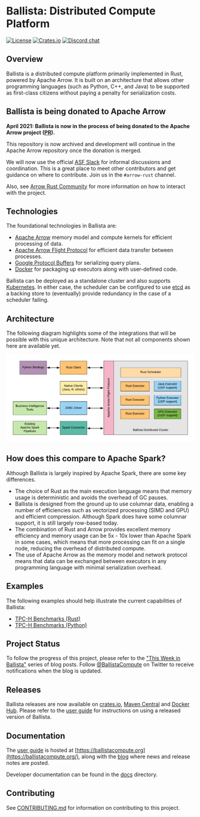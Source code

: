 # Ballista: Distributed Compute Platform

[![License][license-badge]][license-url]
[![Crates.io][crates-badge]][crates-url]
[![Discord chat][discord-badge]][discord-url]

[license-badge]: https://img.shields.io/badge/License-Apache%202.0-blue.svg
[license-url]: https://opensource.org/licenses/Apache-2.0
[crates-badge]: https://img.shields.io/crates/v/ballista.svg
[crates-url]: https://crates.io/crates/ballista
[discord-badge]: https://img.shields.io/discord/735486030626422884.svg?logo=discord&style=flat-square
[discord-url]: https://discord.gg/95PMxSk

## Overview

Ballista is a distributed compute platform primarily implemented in Rust, powered by Apache Arrow. It 
is built on an architecture that allows other programming languages (such as Python, C++, and Java) to be supported 
as first-class citizens without paying a penalty for serialization costs.

## Ballista is being donated to Apache Arrow

**April 2021: Ballista is now in the process of being donated to the Apache Arrow project 
([PR](https://github.com/apache/arrow/pull/9723)).**

This repository is now archived and development will continue in the Apache Arrow repository once the donation 
is merged.

We will now use the official [ASF Slack](https://github.com/apache/arrow/tree/master/rust#arrow-rust-community) for 
informal discussions and coordination. This is a great place to meet other contributors and get guidance on where to 
contribute. Join us in the `#arrow-rust` channel.

Also, see [Arrow Rust Community](https://github.com/apache/arrow/tree/master/rust#arrow-rust-community) for more 
information on how to interact with the project.

## Technologies

The foundational technologies in Ballista are:

- [Apache Arrow](https://arrow.apache.org/) memory model and compute kernels for efficient processing of data.
- [Apache Arrow Flight Protocol](https://arrow.apache.org/blog/2019/10/13/introducing-arrow-flight/) for efficient data 
transfer between processes.
- [Google Protocol Buffers](https://developers.google.com/protocol-buffers) for serializing query plans.
- [Docker](https://www.docker.com/) for packaging up executors along with user-defined code.

Ballista can be deployed as a standalone cluster and also supports [Kubernetes](https://kubernetes.io/). In either 
case, the scheduler can be configured to use [etcd](https://etcd.io/) as a backing store to (eventually) provide 
redundancy in the case of a scheduler failing.

## Architecture

The following diagram highlights some of the integrations that will be possible with this unique architecture. Note 
that not all components shown here are available yet.

![Ballista Architecture Diagram](docs/user-guide/src/img/ballista-architecture.png)

## How does this compare to Apache Spark?

Although Ballista is largely inspired by Apache Spark, there are some key differences.

- The choice of Rust as the main execution language means that memory usage is deterministic and avoids the overhead of 
GC pauses.
- Ballista is designed from the ground up to use columnar data, enabling a number of efficiencies such as vectorized 
processing (SIMD and GPU) and efficient compression. Although Spark does have some columnar support, it is still 
largely row-based today.
- The combination of Rust and Arrow provides excellent memory efficiency and memory usage can be 5x - 10x lower than 
Apache Spark in some cases, which means that more processing can fit on a single node, reducing the overhead of 
distributed compute.
- The use of Apache Arrow as the memory model and network protocol means that data can be exchanged between executors 
in any programming language with minimal serialization overhead.

## Examples

The following examples should help illustrate the current capabilities of Ballista:

-  [TPC-H Benchmarks (Rust)](rust/benchmarks/tpch)
-  [TPC-H Benchmarks (Python)](python/examples/testquery.py)

## Project Status

To follow the progress of this project, please refer to the
["This Week in Ballista"](https://ballistacompute.org/this-week-in-ballista/) series of blog posts. Follow 
[@BallistaCompute](https://twitter.com/BallistaCompute) on Twitter to receive notifications when the blog is updated. 

## Releases

Ballista releases are now available on [crates.io](https://crates.io/crates/ballista), 
[Maven Central](https://search.maven.org/search?q=g:org.ballistacompute) and 
[Docker Hub](https://hub.docker.com/u/ballistacompute). Please refer to the 
[user guide](https://ballistacompute.org/docs/) for instructions on using a released version of Ballista. 

## Documentation

The [user guide](https://ballistacompute.org/docs/) is hosted at [https://ballistacompute.org](https://ballistacompute.org/), 
along with the [blog](https://ballistacompute.org/) where news and release notes are posted.

Developer documentation can be found in the [docs](docs/README.md) directory.

## Contributing

See [CONTRIBUTING.md](CONTRIBUTING.md) for information on contributing to this project.
